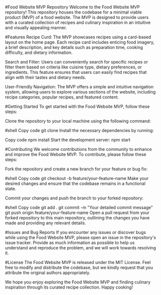 
#Food Website MVP Repository
Welcome to the Food Website MVP repository! This repository houses the codebase for a minimal viable product (MVP) of a food website. The MVP is designed to provide users with a curated collection of recipes and culinary inspiration in an intuitive and visually appealing manner.

#Features
Recipe Curd: The MVP showcases recipes using a card-based layout on the home page. Each recipe card includes enticing food imagery, a brief description, and key details such as preparation time, cooking difficulty, and dietary information.

Search and Filter: Users can conveniently search for specific recipes or filter them based on criteria like cuisine type, dietary preferences, or ingredients. This feature ensures that users can easily find recipes that align with their tastes and dietary needs.

User-Friendly Navigation: The MVP offers a simple and intuitive navigation system, allowing users to explore various sections of the website, including recipe categories, popular recipes, and featured content.

#Getting Started
To get started with the Food Website MVP, follow these steps:

Clone the repository to your local machine using the following command:

#shell
Copy code
git clone <url>
Install the necessary dependencies by running:

Copy code
npm install
Start the development server:
npm start

#Contributing
We welcome contributions from the community to enhance and improve the Food Website MVP. To contribute, please follow these steps:

Fork the repository and create a new branch for your feature or bug fix:

#shell
Copy code
git checkout -b feature/your-feature-name
Make your desired changes and ensure that the codebase remains in a functional state.

Commit your changes and push the branch to your forked repository:

#shell
Copy code
git add .
git commit -m "Your detailed commit message"
git push origin feature/your-feature-name
Open a pull request from your forked repository to this main repository, outlining the changes you have made and providing any relevant details.

#Issues and Bug Reports
If you encounter any issues or discover bugs while using the Food Website MVP, please open an issue in the repository's issue tracker. Provide as much information as possible to help us understand and reproduce the problem, and we will work towards resolving it.

#License
The Food Website MVP is released under the MIT License. Feel free to modify and distribute the codebase, but we kindly request that you attribute the original authors appropriately.

We hope you enjoy exploring the Food Website MVP and finding culinary inspiration through its curated recipe collection. Happy cooking!
